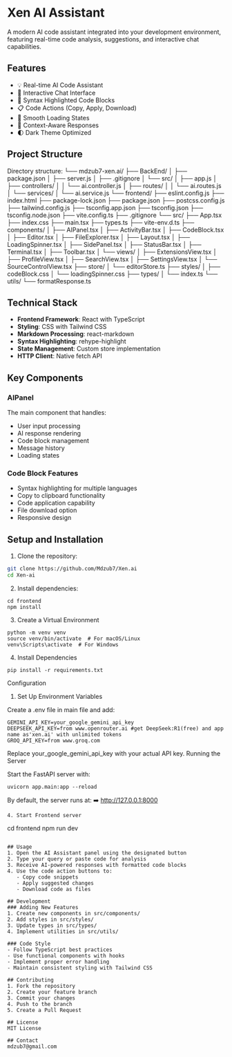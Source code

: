 # Xen AI Assistant

A modern AI code assistant integrated into your development environment, featuring real-time code analysis, suggestions, and interactive chat capabilities.

## Features

- 💡 Real-time AI Code Assistant
- 💬 Interactive Chat Interface
- 🎨 Syntax Highlighted Code Blocks
- 📋 Code Actions (Copy, Apply, Download)
- 🔄 Smooth Loading States
- 🎯 Context-Aware Responses
- 🌓 Dark Theme Optimized

## Project Structure
Directory structure:
└── mdzub7-xen.ai/
    ├── BackEnd/
    │   ├── package.json
    │   ├── server.js
    │   ├── .gitignore
    │   └── src/
    │       ├── app.js
    │       ├── controllers/
    │       │   └── ai.controller.js
    │       ├── routes/
    │       │   └── ai.routes.js
    │       └── services/
    │           └── ai.service.js
    └── frontend/
        ├── eslint.config.js
        ├── index.html
        ├── package-lock.json
        ├── package.json
        ├── postcss.config.js
        ├── tailwind.config.js
        ├── tsconfig.app.json
        ├── tsconfig.json
        ├── tsconfig.node.json
        ├── vite.config.ts
        ├── .gitignore
        └── src/
            ├── App.tsx
            ├── index.css
            ├── main.tsx
            ├── types.ts
            ├── vite-env.d.ts
            ├── components/
            │   ├── AIPanel.tsx
            │   ├── ActivityBar.tsx
            │   ├── CodeBlock.tsx
            │   ├── Editor.tsx
            │   ├── FileExplorer.tsx
            │   ├── Layout.tsx
            │   ├── LoadingSpinner.tsx
            │   ├── SidePanel.tsx
            │   ├── StatusBar.tsx
            │   ├── Terminal.tsx
            │   ├── Toolbar.tsx
            │   └── views/
            │       ├── ExtensionsView.tsx
            │       ├── ProfileView.tsx
            │       ├── SearchView.tsx
            │       ├── SettingsView.tsx
            │       └── SourceControlView.tsx
            ├── store/
            │   └── editorStore.ts
            ├── styles/
            │   ├── codeBlock.css
            │   └── loadingSpinner.css
            ├── types/
            │   └── index.ts
            └── utils/
                └── formatResponse.ts

## Technical Stack

- **Frontend Framework**: React with TypeScript
- **Styling**: CSS with Tailwind CSS
- **Markdown Processing**: react-markdown
- **Syntax Highlighting**: rehype-highlight
- **State Management**: Custom store implementation
- **HTTP Client**: Native fetch API

## Key Components

### AIPanel
The main component that handles:
- User input processing
- AI response rendering
- Code block management
- Message history
- Loading states

### Code Block Features
- Syntax highlighting for multiple languages
- Copy to clipboard functionality
- Code application capability
- File download option
- Responsive design

## Setup and Installation

1. Clone the repository:
```bash
git clone https://github.com/Mdzub7/Xen.ai
cd Xen-ai
```
2. Install dependencies:
```
cd frontend
npm install
```
3. Create a Virtual Environment
```
python -m venv venv
source venv/bin/activate  # For macOS/Linux
venv\Scripts\activate  # For Windows
```
4. Install Dependencies
```
pip install -r requirements.txt
```
Configuration

1. Set Up Environment Variables

Create a .env file in main file and add:
```
GEMINI_API_KEY=your_google_gemini_api_key
DEEPSEEK_API_KEY=from www.openrouter.ai #get DeepSeek:R1(free) and app name as'xen.ai' with unlimited tokens
GROQ_API_KEY=from www.groq.com
```
Replace your_google_gemini_api_key with your actual API key.
Running the Server

Start the FastAPI server with:
```
uvicorn app.main:app --reload
```
By default, the server runs at:
➡️ http://127.0.0.1:8000

```
4. Start Frontend server
```
cd frontend
npm run dev
```

## Usage
1. Open the AI Assistant panel using the designated button
2. Type your query or paste code for analysis
3. Receive AI-powered responses with formatted code blocks
4. Use the code action buttons to:
   - Copy code snippets
   - Apply suggested changes
   - Download code as files
  
## Development
### Adding New Features
1. Create new components in src/components/
2. Add styles in src/styles/
3. Update types in src/types/
4. Implement utilities in src/utils/
   
### Code Style
- Follow TypeScript best practices
- Use functional components with hooks
- Implement proper error handling
- Maintain consistent styling with Tailwind CSS

## Contributing
1. Fork the repository
2. Create your feature branch
3. Commit your changes
4. Push to the branch
5. Create a Pull Request

## License
MIT License

## Contact
mdzub7@gmail.com
